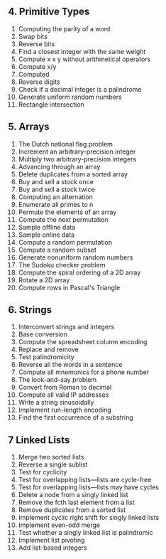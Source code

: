 ## 4. Primitive Types
1. Computing the parity of a word
2. Swap bits 
3. Reverse bits 
4. Find a closest integer with the same weight 
5. Compute x x y without arithmetical operators 
6. Compute x/y 
7. Computed 
8. Reverse digits 
9. Check if a decimal integer is a palindrome 
10. Generate uniform random numbers 
11. Rectangle intersection 

## 5. Arrays
1. The Dutch national flag problem 
2. Increment an arbitrary-precision integer
3. Multiply two arbitrary-precision integers
4. Advancing through an array
5. Delete duplicates from a sorted array
6. Buy and sell a stock once
7. Buy and sell a stock twice
8. Computing an alternation
9. Enumerate all primes to n
10. Permute the elements of an array
11. Compute the next permutation
12. Sample offline data
13. Sample online data
14. Compute a random permutation
15. Compute a random subset
16. Generate nonuniform random numbers
17. The Sudoku checker problem
18. Compute the spiral ordering of a 2D array
19. Rotate a 2D array
20. Compute rows in Pascal's Triangle

## 6. Strings
1. Interconvert strings and integers
2. Base conversion
3. Compute the spreadsheet column encoding
4. Replace and remove
5. Test palindromicity
6. Reverse all the words in a sentence
7. Compute all mnemonics for a phone number
8. The look-and-say problem
9. Convert from Roman to decimal
10. Compute all valid IP addresses
11. Write a string sinusoidally
12. Implement run-length encoding
13. Find the first occurrence of a substring

## 7 Linked Lists
1. Merge two sorted lists 
2. Reverse a single sublist 
3. Test for cyclicity 
4. Test for overlapping lists—lists are cycle-free 
5. Test for overlapping lists—lists may have cycles 
6. Delete a node from a singly linked list 
7. Remove the fcth last element from a list 
8. Remove duplicates from a sorted list 
9. Implement cyclic right shift for singly linked lists 
10. Implement even-odd merge 
11. Test whether a singly linked list is palindromic 
12. Implement list pivoting 
13. Add list-based integers 